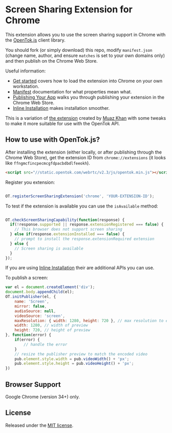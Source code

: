 Screen Sharing Extension for Chrome
===================================

This extension allows you to use the screen sharing support in Chrome with the [OpenTok.js][ot] client library.

You should fork (or simply download) this repo, modify `manifest.json` (change name, author, and ensure `matches` is set to your own domains only) and then publish on the Chrome Web Store.

Useful information:

* [Get started][getstarted] covers how to load the extension into Chrome on your own workstation.
* [Manifest][manifest] documentation for what properties mean what.
* [Publishing Your App][publish] walks you through publishing your extension in the Chrome Web Store.
* [Inline Installation][inline] makes installation smoother.

This is a variation of [the extension][mkext] created by [Muaz Khan][mkgh] with some tweaks to make it more suitable for use with the OpenTok API.

[ot]: http://tokbox.com/opentok/libraries/client/js/
[mkext]: https://github.com/muaz-khan/WebRTC-Experiment/tree/master/Chrome-Extensions/desktopCapture
[mkgh]: https://github.com/muaz-khan
[getstarted]: https://developer.chrome.com/extensions/getstarted#unpacked
[manifest]: https://developer.chrome.com/extensions/manifest
[publish]: https://developer.chrome.com/webstore/publish
[inline]: https://developer.chrome.com/webstore/inline_installation

## How to use with OpenTok.js?

After installing the extension (either locally, or after publishing through the Chrome Web Store), get the extension ID from `chrome://extensions` (it looks like `ffngmcfincpecmcgfdpacbdbdlfeeokh`).

```html
<script src="//static.opentok.com/webrtc/v2.3/js/opentok.min.js"></script>
```

Register you extension:

```javascript

OT.registerScreenSharingExtension('chrome', 'YOUR-EXTENSION-ID');

```

To test if the extension is available you can use the `isAvailable` method:

```javascript

OT.checkScreenSharingCapability(function(response) {
  if(!response.supported || response.extensionRegistered === false) {
    // This browser does not support screen sharing
  } else if(response.extensionInstalled === false) {
    // prompt to install the response.extensionRequired extension
  } else {
    // Screen sharing is available
  }
});

```

If you are using [Inline Installation][inline] their are additional APIs you can use.

To publish a screen:

```javascript
var el = document.createElement('div');
document.body.appendChild(el);
OT.initPublisher(el, {
    name: 'Screen',
    mirror: false,
    audioSource: null,
    videoSource: 'screen',
    maxResolution: { width: 1280, height: 720 }, // max resolution to encode screen in
    width: 1280, // width of preview
    height: 720, // height of preview
}, function(error) {
    if(error) {
        // handle the error
    }
    // resize the publisher preview to match the encoded video
    pub.element.style.width = pub.videoWidth() + 'px';
    pub.element.style.height = pub.videoHeight() + 'px';
})
```

## Browser Support

Google Chrome (version 34+) only.

## License

Released under the [MIT license](http://opensource.org/licenses/MIT).
